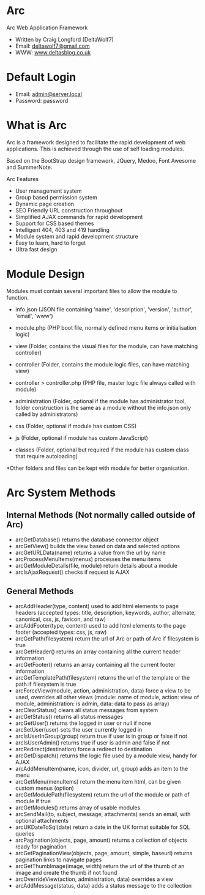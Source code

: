 Arc
=====

Arc Web Application Framework
 - Written by Craig Longford (DeltaWolf7)
 - Email: deltawolf7@gmail.com
 - WWW: www.deltasblog.co.uk


Default Login
=============

- Email: admin@server.local
- Password: password


What is Arc
===========

Arc is a framework designed to facilitate the rapid development of web applications. 
This is achieved through the use of self loading modules.

Based on the BootStrap design framework, JQuery, Medoo, Font Awesome and SummerNote.

Arc Features
- User management system
- Group based permission system
- Dynamic page creation
- SEO Friendly URL construction throughout
- Simplified AJAX commands for rapid development
- Support for CSS based themes
- Intelligent 404, 403 and 419 handling
- Module system and rapid development structure
- Easy to learn, hard to forget
- Ultra fast design


Module Design
=============

Modules must contain several important files to allow the module to function.

- info.json (JSON file containing 'name', 'description', 'version', 'author', 'email', 'www')
- module.php (PHP boot file, normally defined menu items or initialisation logic)
- view (Folder, contains the visual files for the module, can have matching controller)
- controller (Folder, contains the module logic files, can have matching view)
- controller >  controller.php (PHP file, master logic file always called with module)

- administration (Folder, optional if the module has administrator tool, folder construction
    is the same as a module without the info.json only called by administrators)

- css (Folder, optional if module has custom CSS)
- js (Folder, optional if module has custom JavaScript)

- classes (Folder, optional but required if the module has custom class that require autoloading)

*Other folders and files can be kept with module for better organisation.


Arc System Methods
==================

Internal Methods (Not normally called outside of Arc)
-----------------------------------------------------
- arcGetDatabase() returns the database connector object
- arcGetView() builds the view based on data and selected options 
- arcGetURLData(name) returns a value from the url by name
- arcProcessMenuItems(menus) processes the menu items
- arcGetModuleDetails(file, module) return details about a module
- arcIsAjaxRequest() checks if request is AJAX

General Methods
---------------
- arcAddHeader(type, content) used to add html elements to page headers
    (accepted types: title, description, keywords, author, alternate, canonical, css, js, favicon, and raw)
- arcAddFooter(type, content) used to add html elements to the page footer
    (accepted types: css, js, raw)
- arcGetPath(filesystem) return the url of Arc or path of Arc if filesystem is true
- arcGetHeader() returns an array containing all the current header information
- arcGetFooter() returns an array containing all the current footer information
- arcGetTemplatePath(filesystem) returns the url of the template or the path if filesystem is true
- arcForceView(module, action, administration, data) force a view to be used, overrides all other views
    (module: name of module, action: view of module, administration: is admin, data: data to pass as array)
- arcClearStatus() clears all status messages from system
- arcGetStatus() returns all status messages
- arcGetUser() returns the logged in user or null if none
- arcSetUser(user) sets the user currently logged in
- arcIsUserInGroup(group) return true if user is in group or false if not
- arcIsUserAdmin() returns true if user is admin and false if not
- arcRedirect(destination) force a redirect to destination
- arcGetDispatch() returns the logic file used by a module view, handy for AJAX
- arcAddMenuItem(name, icon, divider, url, group) adds an item to the menu
- arcGetMenu(menuItems) return the menu item html, can be given custom menus (option)
- arcGetModulePath(filesystem) return the url of the module or path of module if true
- arcGetModules() returns array of usable modules
- arcSendMail(to, subject, message, attachments) sends an email, with optional attachments
- arcUKDateToSql(date) return a date in the UK format suitable for SQL queries
- arcPagination(objects, page, amount) returns a collection of objects ready for pagination
- arcGetPaginationView(objects, page, amount, simple, baseurl) returns pagination links to navigate pages
- arcGetThumbImage(image, width) return the url of the thumb of an image and create the thumb if not found
- arcOverrideView(action, administration, data) overrides a view
- arcAddMessage(status, data) adds a status message to the collection
